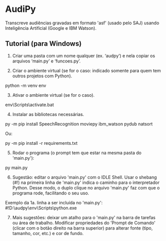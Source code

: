 # AudiPy

Transcreve audiências gravadas em formato 'asf' (usado pelo SAJ) usando Inteligência Artificial (Google e IBM Watson).

## Tutorial (para Windows)

1. Criar uma pasta com um nome qualquer (ex. ‘audpy’) e nela copiar os arquivos ‘main.py’ e ‘funcoes.py’.

2. Criar o ambiente virtual (se for o caso: indicado somente para quem tem outros projetos com Python).

python -m venv env

3. Ativar o ambiente virtual (se for o caso).

env\Scripts\activate.bat 

4. Instalar as bibliotecas necessárias.

py -m pip install SpeechRecognition moviepy ibm_watson pydub natsort

  Ou:

py -m pip install -r requirements.txt

5. Rodar o programa (o prompt tem que estar na mesma pasta do 'main.py'):

py main.py 

6. Sugestão: editar o arquivo 'main.py' com o IDLE Shell. Usar o shebang (#!) na primeira linha de 'main.py' indica o caminho para o interpretador Python. Desse modo, o duplo clique no arquivo 'main.py' faz com que o programa rode, facilitando o seu uso.

Exemplo da 1a. linha a ser incluída no 'main.py':
#!D:\audpy\env\Scripts\python.exe

7. Mais sugestões: deixar um atalho para o 'main.py' na barra de tarefas ou área de trabalho. Modificar propriedades do 'Prompt de Comando' (clicar com o botão direito na barra superior) para alterar fonte (tipo, tamanho, cor, etc.) e cor de fundo.
